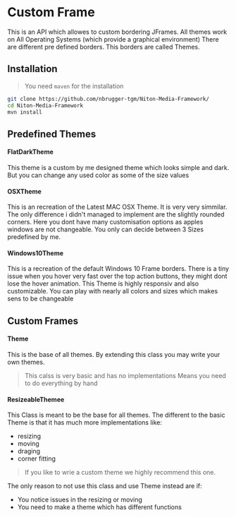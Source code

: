# Custom Frame
This is an API which allowes to custom bordering JFrames.
All themes work on All Operating Systems (which provide a graphical environment)
There are different pre defined borders. This borders are called Themes.
## Installation
> You need `maven` for the installation
```bash
git clone https://github.com/nbrugger-tgm/Niton-Media-Framework/
cd Niton-Media-Framework
mvn install
```
## Predefined Themes
#### FlatDarkTheme
This theme is a custom by me designed theme which looks simple and dark.
But you can change any used color as some of the size values
#### OSXTheme
This is an recreation of the Latest MAC OSX Theme. It is very very simmilar.
The only difference i didn't managed to implement are the slightly rounded corners.
Here you dont have many customisation options as apples windows are not changeable.
You only can decide between 3 Sizes predefined by me.
#### Windows10Theme
This is a recreation of the default Windows 10 Frame borders.
There is a tiny issue when you hover very fast over the top action buttons, they might dont lose the hover animation.
This Theme is highly responsiv and also customizable. You can play with nearly all colors and sizes which makes sens to be changeable
## Custom Frames
#### Theme
This is the base of all themes.
By extending this class you may write your own themes.
>This calss is very basic and has no implementations
Means you need to do everything by hand

#### ResizeableThemee
This Class is meant to be the base for all themes.
The different to the basic Theme is that it has much more implementations like:
- resizing
- moving
- draging
- corner fitting

> If you like to wrie a custom theme we highly recommend this one.

The only reason to not use this class and use Theme instead are if:

- You notice issues in the resizing or moving
- You need to make a theme which has different functions
